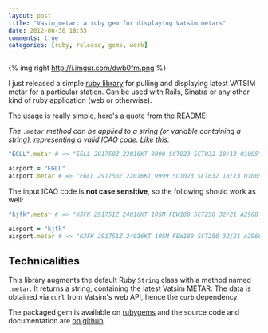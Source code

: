 ```yaml
---
layout: post
title: "Vasim_metar: a ruby gem for displaying Vatsim metars"
date: 2012-06-30 18:55
comments: true
categories: [ruby, release, gems, work]
---
```


{% img right http://i.imgur.com/dwb0fm.png %}

I just released a simple [ruby library](https://rubygems.org/gems/vatsim_metar) for pulling and
displaying latest VATSIM metar for a particular station. Can be used with Rails, Sinatra or any
other kind of ruby application (web or otherwise).

The usage is really simple, here's a quote from the README:

*The `.metar` method can be applied to a string (or variable containing a string), representing
a valid ICAO code. Like this:*

```ruby
"EGLL".metar # => "EGLL 291750Z 22016KT 9999 SCT023 SCT032 18/13 Q1005"

airport = "EGLL"
airport.metar # => "EGLL 291750Z 22016KT 9999 SCT023 SCT032 18/13 Q1005"
```

The input ICAO code is **not case sensitive**, so the following should work as well:

```ruby
"kjfk".metar # => "KJFK 291751Z 24016KT 10SM FEW180 SCT250 32/21 A2968 RMK AO2 SLP049 T03170211 10322 20222 58008"

airport = "kjfk"
airport.metar # => "KJFK 291751Z 24016KT 10SM FEW180 SCT250 32/21 A2968 RMK AO2 SLP049 T03170211 10322 2022
```

## Technicalities

This library augments the default Ruby `String` class with a method named `.metar`. It returns a string,
containing the latest Vatsim METAR. The data is obtained via `curl` from Vatsim's web API, hence the `curb`
dependency.

The packaged gem is available on [rubygems](https://rubygems.org/gems/vatsim_metar) and the source code
and documentation are [on github](https://github.com/tarakanbg/vatsim_metar).
